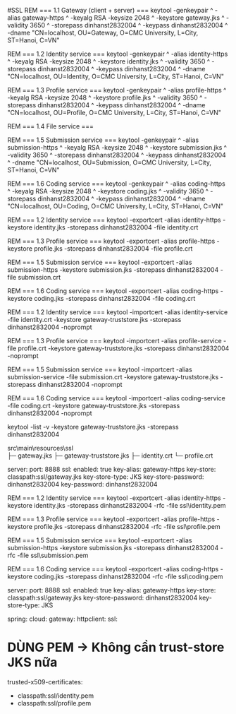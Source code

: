 #SSL
REM === 1.1 Gateway (client + server) ===
keytool -genkeypair ^
-alias gateway-https ^
-keyalg RSA -keysize 2048 ^
-keystore gateway.jks ^
-validity 3650 ^
-storepass dinhanst2832004 ^
-keypass dinhanst2832004 ^
-dname "CN=localhost, OU=Gateway, O=CMC University, L=City, ST=Hanoi, C=VN"

REM === 1.2 Identity service ===
keytool -genkeypair ^
-alias identity-https ^
-keyalg RSA -keysize 2048 ^
-keystore identity.jks ^
-validity 3650 ^
-storepass dinhanst2832004 ^
-keypass dinhanst2832004 ^
-dname "CN=localhost, OU=Identity, O=CMC University, L=City, ST=Hanoi, C=VN"

REM === 1.3 Profile service ===
keytool -genkeypair ^
-alias profile-https ^
-keyalg RSA -keysize 2048 ^
-keystore profile.jks ^
-validity 3650 ^
-storepass dinhanst2832004 ^
-keypass dinhanst2832004 ^
-dname "CN=localhost, OU=Profile, O=CMC University, L=City, ST=Hanoi, C=VN"

REM === 1.4 File service ===

REM === 1.5 Submission service ===
keytool -genkeypair ^
-alias submission-https ^
-keyalg RSA -keysize 2048 ^
-keystore submission.jks ^
-validity 3650 ^
-storepass dinhanst2832004 ^
-keypass dinhanst2832004 ^
-dname "CN=localhost, OU=Submission, O=CMC University, L=City, ST=Hanoi, C=VN"

REM === 1.6 Coding service ===
keytool -genkeypair ^
-alias coding-https ^
-keyalg RSA -keysize 2048 ^
-keystore coding.jks ^
-validity 3650 ^
-storepass dinhanst2832004 ^
-keypass dinhanst2832004 ^
-dname "CN=localhost, OU=Coding, O=CMC University, L=City, ST=Hanoi, C=VN"

REM === 1.2 Identity service ===
keytool -exportcert -alias identity-https -keystore identity.jks -storepass dinhanst2832004 -file identity.crt

REM === 1.3 Profile service ===
keytool -exportcert -alias profile-https -keystore profile.jks -storepass dinhanst2832004 -file profile.crt

REM === 1.5 Submission service ===
keytool -exportcert -alias submission-https -keystore submission.jks -storepass dinhanst2832004 -file submission.crt

REM === 1.6 Coding service ===
keytool -exportcert -alias coding-https -keystore coding.jks -storepass dinhanst2832004 -file coding.crt

REM === 1.2 Identity service ===
keytool -importcert -alias identity-service -file identity.crt -keystore gateway-truststore.jks -storepass
dinhanst2832004 -noprompt

REM === 1.3 Profile service ===
keytool -importcert -alias profile-service -file profile.crt -keystore gateway-truststore.jks -storepass dinhanst2832004
-noprompt

REM === 1.5 Submission service ===
keytool -importcert -alias submission-service -file submission.crt -keystore gateway-truststore.jks -storepass
dinhanst2832004 -noprompt

REM === 1.6 Coding service ===
keytool -importcert -alias coding-service -file coding.crt -keystore gateway-truststore.jks -storepass dinhanst2832004
-noprompt

keytool -list -v -keystore gateway-truststore.jks -storepass dinhanst2832004

src\main\resources\ssl\
├─ gateway.jks
├─ gateway-truststore.jks
├─ identity.crt
└─ profile.crt

server:
port: 8888
ssl:
enabled: true
key-alias: gateway-https
key-store: classpath:ssl/gateway.jks
key-store-type: JKS
key-store-password: dinhanst2832004
key-password: dinhanst2832004

REM === 1.2 Identity service ===
keytool -exportcert -alias identity-https -keystore identity.jks -storepass dinhanst2832004 -rfc -file ssl\identity.pem

REM === 1.3 Profile service ===
keytool -exportcert -alias profile-https -keystore profile.jks -storepass dinhanst2832004 -rfc -file ssl\profile.pem

REM === 1.5 Submission service ===
keytool -exportcert -alias submission-https -keystore submission.jks -storepass dinhanst2832004 -rfc -file
ssl\submission.pem

REM === 1.6 Coding service ===
keytool -exportcert -alias coding-https -keystore coding.jks -storepass dinhanst2832004 -rfc -file ssl\coding.pem

server:
port: 8888
ssl:
enabled: true
key-alias: gateway-https
key-store: classpath:ssl/gateway.jks
key-store-password: dinhanst2832004
key-store-type: JKS

spring:
cloud:
gateway:
httpclient:
ssl:

# DÙNG PEM → Không cần trust-store JKS nữa

trusted-x509-certificates:

- classpath:ssl/identity.pem
- classpath:ssl/profile.pem

